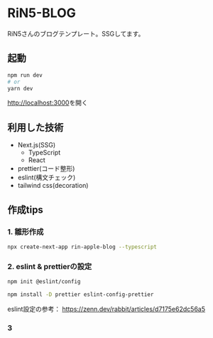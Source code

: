 # RiN5-BLOG

RiN5さんのブログテンプレート。SSGしてます。

## 起動

```bash
npm run dev
# or
yarn dev
```

<http://localhost:3000>を開く

## 利用した技術

- Next.js(SSG)
  - TypeScript
  - React
- prettier(コード整形)
- eslint(構文チェック)
- tailwind css(decoration)

## 作成tips

### 1. 雛形作成

```bash
npx create-next-app rin-apple-blog --typescript
```

### 2. eslint & prettierの設定

```bash
npm init @eslint/config

npm install -D prettier eslint-config-prettier
```

eslint設定の参考： <https://zenn.dev/rabbit/articles/d7175e62dc56a5>

### 3
